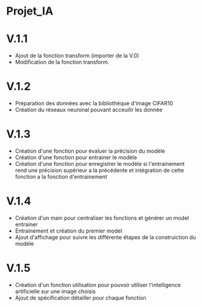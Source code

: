 # Projet_IA
# V.1.1
- Ajout de la fonction transform (importer de la V.0)
- Modification de la fonction transform.

# V.1.2
- Préparation des données avec la bibliothèque d'image CIFAR10
- Création du réseaux neuronal pouvant acceuilir les donnée

# V.1.3
- Création d'une fonction pour évaluer la précision du modèle
- Création d'une fonction pour entrainer le modèle
- Création d'une fonction pour enregistrer le modèle si l'entrainement rend une précision supèrieur a la précédente et intégration de cette fonction a la fonction d'entrainement

# V.1.4
- Création d'un main pour centraliser les fonctions et générer un model entrainer
- Entrainement et création du premier model
- Ajout d'affichage pour suivre les différente étapes de la construiction du modèle

# V.1.5
- Création d'un fonction utilisation pour pouvoir utiliser l'intelligence artificielle sur une image choisis
- Ajout de spécification détailler pour chaque fonction